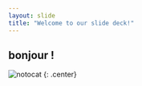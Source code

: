 ```yaml
---
layout: slide
title: "Welcome to our slide deck!"
---
```


## bonjour !

![notocat](https://octodex.github.com/images/notocat.jpg)
{: .center}
